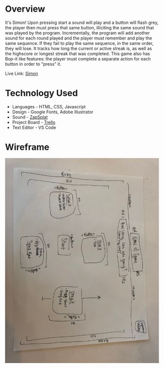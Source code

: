 

Overview
======
It's Simon! Upon pressing start a sound will play and a button will flash grey, the player then must press that same button, illiciting the same sound that was played by the program.  Incrementally, the program will add another sound for each round played and the player must remember and play the same sequence.  If they fail to play the same sequence, in the same order, they will lose.  It tracks how long the current or active streak is, as well as the highscore or longest streak that was completed.  This game also has Bop-it like features:  the player must complete a separate action for each button in order to "press" it.  

Live Link: [Simon](http://simonbyroseegle.surge.sh/)

Technology Used
======

* Languages - HTML, CSS, Javascript
* Design - Google Fonts, Adobe Illustrator
* Sound - [ZapSplat](https://www.zapsplat.com/)
* Project Board - [Trello](https://trello.com/b/96gKOjdG/project-one-ga)
* Text Editor - VS Code



Wireframe
======
![Wireframe Image](images/wireFrame.JPG)
